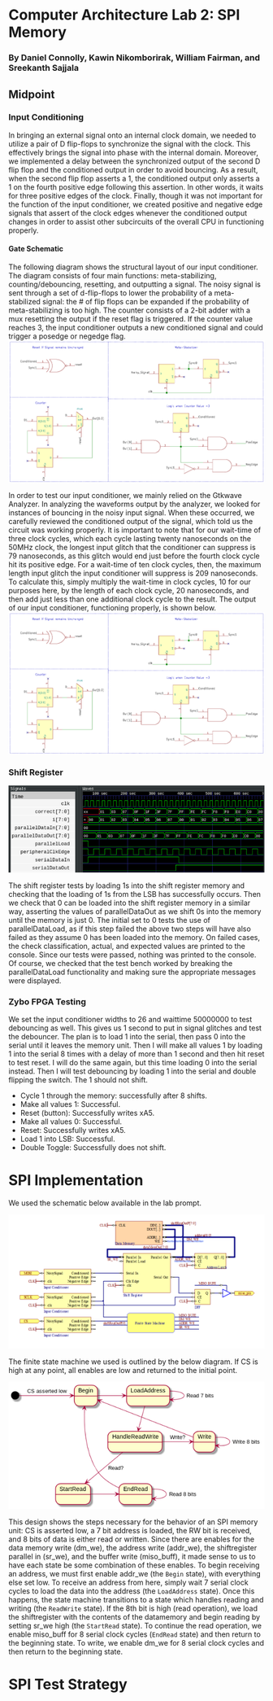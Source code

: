 # Computer Architecture Lab 2: SPI Memory
### By Daniel Connolly, Kawin Nikomborirak, William Fairman, and Sreekanth Sajjala

## Midpoint
### Input Conditioning
In bringing an external signal onto an internal clock domain, we needed to utilize a pair of D flip-flops to synchronize the signal with the clock. This effectively brings the signal into phase with the internal domain. Moreover, we implemented a delay between the synchronized output of the second D flip flop and the conditioned output in order to avoid bouncing. As a result, when the second flip flop asserts a 1, the conditioned output only asserts a 1 on the fourth positive edge following this assertion. In other words, it waits for three positive edges of the clock. Finally, though it was not important for the function of the input conditioner, we created positive and negative edge signals that assert of the clock edges whenever the conditioned output changes in order to assist other subcircuits of the overall CPU in functioning properly.

#### Gate Schematic
The following diagram shows the structural layout of our input conditioner. The diagram consists of four main functions: meta-stabilizing, counting/debouncing, resetting, and outputting a signal. The noisy signal is sent through a set of d-flip-flops to lower the probability of a meta-stabilized signal: the # of flip flops can be expanded if the probability of meta-stabilizing is too high. The counter consists of a 2-bit adder with a mux resetting the output if the reset flag is triggered. If the counter value reaches 3, the input conditioner outputs a new conditioned signal and could trigger a posedge or negedge flag.  
![Waveforms](/res/InputConditioner.png)

In order to test our input conditioner, we mainly relied on the Gtkwave Analyzer. In analyzing the waveforms output by the analyzer, we looked for instances of bouncing in the noisy input signal. When these occurred, we carefully reviewed the conditioned output of the signal, which told us the circuit was working properly. It is important to note that for our wait-time of three clock cycles, which each cycle lasting twenty nanoseconds on the 50MHz clock, the longest input glitch that the conditioner can suppress is 79 nanoseconds, as this glitch would end just before the fourth clock cycle hit its positive edge. For a wait-time of ten clock cycles, then, the maximum length input glitch the input conditioner will suppress is 209 nanoseconds. To calculate this, simply multiply the wait-time in clock cycles, 10 for our purposes here, by the length of each clock cycle, 20 nanoseconds, and then add just less than one additional clock cycle to the result. The output of our input conditioner, functioning properly, is shown below.
![The waveforms above demonstrate the input conditioner successfully handling bouncing and other errors in the circuitry. The error signals at the beginning will likely be corrected as we add additional parts and functionality to the CPU.](/res/InputConditioner.png#center)


### Shift Register
![Waveforms](/res/shiftregister.png)

The shift register tests by loading 1s into the shift register memory and checking that the loading of 1s from the LSB has successfully occurs.
Then we check that 0 can be loaded into the shift register memory in a similar way, asserting the values of parallelDataOut as we shift 0s into the memory until the memory is just 0.
The initial set to 0 tests the use of parallelDataLoad, as if this step failed the above two steps will have also failed as they assume 0 has been loaded into the memory.
On failed cases, the check classification, actual, and expected values are printed to the console.
Since our tests were passed, nothing was printed to the console.
Of course, we checked that the test bench worked by breaking the parallelDataLoad functionality and making sure the appropriate messages were displayed.

### Zybo FPGA Testing
We set the input conditioner widths to 26 and waittime 50000000 to test debouncing as well.
This gives us 1 second to put in signal glitches and test the debouncer.
The plan is to load 1 into the serial, then pass 0 into the serial until it leaves the memory unit.
Then I will make all values 1 by loading 1 into the serial 8 times with a delay of more than 1 second and then hit reset to test reset.
I will do the same again, but this time loading 0 into the serial instead.
Then I will test debouncing by loading 1 into the serial and double flipping the switch.
The 1 should not shift.

- Cycle 1 through the memory: successfully after 8 shifts.
- Make all values 1: Successful.
- Reset (button): Successfully writes xA5.
- Make all values 0: Successful.
- Reset: Successfully writes xA5.
- Load 1 into LSB: Successful.
- Double Toggle: Successfully does not shift.

# SPI Implementation
We used the schematic below available in the lab prompt.

![](res/schema.png)

The finite state machine we used is outlined by the below diagram.
If CS is high at any point, all enables are low and returned to the initial point.

![](res/fsm.png)

This design shows the steps necessary for the behavior of an SPI memory unit: CS is asserted low, a 7 bit address is loaded, the RW bit is received, and 8 bits of data is either read or written.
Since there are enables for the data memory write (dm_we), the address write (addr_we), the shiftregister parallel in (sr_we), and the buffer write (miso_buff), it made sense to us to have each state be some combination of these enables.
To begin receiving an address, we must first enable addr_we (the `Begin` state), with everything else set low.
To receive an address from here, simply wait 7 serial clock cycles to load the data into the address (the `LoadAddress` state).
Once this happens, the state machine transitions to a state which handles reading and writing (the `ReadWrite` state).
If the 8th bit is high (read operation), we load the shiftregister with the contents of the datamemory and begin reading by setting sr_we high (the `StartRead` state).
To continue the read operation, we enable miso_buff for 8 serial clock cycles (`EndRead` state) and then return to the beginning state.
To write, we enable dm_we for 8 serial clock cycles and then return to the beginning state.

# SPI Test Strategy
